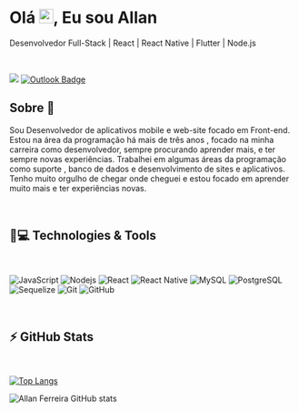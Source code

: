 
<h1 align = "justify"> Olá <img src="https://media.giphy.com/media/hvRJCLFzcasrR4ia7z/giphy.gif" width="25px">, Eu sou Allan</h1>
<p align = "justify">Desenvolvedor Full-Stack | React | React Native | Flutter | Node.js</p>


<br>

[<img src="https://img.shields.io/badge/linkedin-%230077B5.svg?&style=for-the-badge&logo=linkedin&logoColor=white" />](https://www.linkedin.com/in/allan-ferreira-santos/) 
[![Outlook Badge](https://img.shields.io/badge/Microsoft_Outlook-0078D4?style=for-the-badge&logo=microsoft-https://www.linkedin.com/in/allan-ferreira-349a3a17a/outlook&logoColor=white&link=mailto:allanferreira2001@hotnail.com)](mailto:allanferreira2001@hotnail.com)


## Sobre 💪

<p>Sou Desenvolvedor de aplicativos mobile e web-site focado em Front-end. Estou na área da programação há mais de três anos , focado na minha carreira como desenvolvedor, sempre procurando aprender mais, e ter sempre novas experiências. Trabalhei em algumas áreas da programação como suporte , banco de dados e desenvolvimento de sites e aplicativos. Tenho muito orgulho de chegar onde cheguei e estou focado em aprender muito mais e ter experiências novas.</p>

<br>

## 🚀💻 Technologies & Tools
<br>

![JavaScript](https://img.shields.io/badge/JavaScript-323330?style=for-the-badge&logo=javascript&logoColor=F7DF1E)
![Nodejs](https://img.shields.io/badge/Node.js-339933?style=for-the-badge&logo=nodedotjs&logoColor=white)
![React](https://img.shields.io/badge/React-20232A?style=for-the-badge&logo=react&logoColor=61DAFB)
![React Native](https://img.shields.io/badge/React_Native-20232A?style=for-the-badge&logo=react&logoColor=61DAFB)
![MySQL](https://img.shields.io/badge/MySQL-005C84?style=for-the-badge&logo=mysql&logoColor=white)
![PostgreSQL](https://img.shields.io/badge/PostgreSQL-316192?style=for-the-badge&logo=postgresql&logoColor=white)
![Sequelize](https://img.shields.io/badge/Sequelize-52B0E7?style=for-the-badge&logo=Sequelize&logoColor=white)
![Git](https://img.shields.io/badge/GIT-E44C30?style=for-the-badge&logo=git&logoColor=white)
![GitHub](https://img.shields.io/badge/-GitHub-181717?style=flat-square&logo=github)

<br>

## ⚡ GitHub Stats

<br>

[![Top Langs](https://github-readme-stats.vercel.app/api/top-langs/?username=Allan-Ferreira-Santos)](https://github.com/Allan-Ferreira-Santos/github-readme-stats)

![Allan Ferreira GitHub stats](https://github-readme-stats.vercel.app/api?username=Allan-Ferreira-Santos&show_icons=true&theme=nord)
